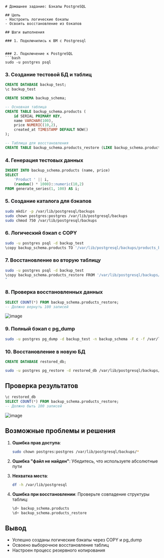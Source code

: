 ```
# Домашнее задание: Бэкапы PostgreSQL

## Цель
- Настроить логические бэкапы
- Освоить восстановление из бэкапов

## Шаги выполнения

### 1. Подключились к ВМ с Postgresql


### 2. Подключение к PostgreSQL
```bash
sudo -u postgres psql
```

### 3. Создание тестовой БД и таблиц
```sql
CREATE DATABASE backup_test;
\c backup_test

CREATE SCHEMA backup_schema;

-- Основная таблица
CREATE TABLE backup_schema.products (
    id SERIAL PRIMARY KEY,
    name VARCHAR(100),
    price NUMERIC(10,2),
    created_at TIMESTAMP DEFAULT NOW()
);

-- Таблица для восстановления
CREATE TABLE backup_schema.products_restore (LIKE backup_schema.products INCLUDING ALL);
```

### 4. Генерация тестовых данных
```sql
INSERT INTO backup_schema.products (name, price)
SELECT 
    'Product ' || i,
    (random() * 1000)::numeric(10,2)
FROM generate_series(1, 100) AS i;
```

### 5. Создание каталога для бэкапов
```bash
sudo mkdir -p /var/lib/postgresql/backups
sudo chown postgres:postgres /var/lib/postgresql/backups
sudo chmod 750 /var/lib/postgresql/backups
```

### 6. Логический бэкап с COPY
```bash
sudo -u postgres psql -d backup_test
\copy backup_schema.products TO '/var/lib/postgresql/backups/products_backup.csv' WITH CSV HEADER

```

### 7. Восстановление во вторую таблицу
```bash
sudo -u postgres psql -d backup_test
\copy backup_schema.products_restore FROM '/var/lib/postgresql/backups/products_backup.csv' WITH CSV HEADER
"
```

### 8. Проверка восстановленных данных
```sql
SELECT COUNT(*) FROM backup_schema.products_restore;
-- Должно вернуть 100 записей
```
![image](https://github.com/user-attachments/assets/1d76f609-6423-4939-aad2-b4512fc10785)



### 9. Полный бэкап с pg_dump
```bash
sudo -u postgres pg_dump -d backup_test -n backup_schema -F c -f /var/lib/postgresql/backups/full_backup.custom
```

### 10. Восстановление в новую БД
```sql
CREATE DATABASE restored_db;
```
```bash
sudo -u postgres pg_restore -d restored_db /var/lib/postgresql/backups/full_backup.custom
```

## Проверка результатов
```sql
\c restored_db
SELECT COUNT(*) FROM backup_schema.products_restore;
-- Должно быть 100 записей
```
![image](https://github.com/user-attachments/assets/0b9bb698-76f7-4c65-ae61-a0d83a2f5dd6)


## Возможные проблемы и решения

1. **Ошибка прав доступа**:
   ```bash
   sudo chown postgres:postgres /var/lib/postgresql/backups/*
   ```

2. **Ошибка "файл не найден"**:
   Убедитесь, что используете абсолютные пути

3. **Нехватка места**:
   ```bash
   df -h /var/lib/postgresql
   ```

4. **Ошибка при восстановлении**:
   Проверьте совпадение структуры таблиц:
   ```sql
   \d+ backup_schema.products
   \d+ backup_schema.products_restore
   ```

## Вывод
- Успешно созданы логические бэкапы через COPY и pg_dump
- Освоено выборочное восстановление таблиц
- Настроен процесс резервного копирования
``` 
